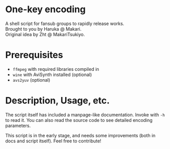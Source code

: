 One-key encoding
===============

A shell script for fansub groups to rapidly release works.<br>
Brought to you by Haruka @ Makari.<br>
Original idea by Zht @ MakariTsukiyo.

# Prerequisites

- `ffmpeg` with required libraries compiled in
- `wine` with AviSynth installed (optional)
- `avs2yuv` (optional)

# Description, Usage, etc.

The script itself has included a manpage-like documentation. Invoke with `-h` to read it.
You can also read the source code to see detailed encoding parameters.

This script is in the early stage, and needs some improvements (both in docs and script itself).
Feel free to contribute!
